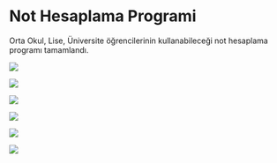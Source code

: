 # Not Hesaplama Programi
 Orta Okul, Lise, Üniversite öğrencilerinin kullanabileceği not hesaplama programı tamamlandı.
 
![](Uygulama%20Resimleri/Screenshot_1596904105.png)

![](Uygulama%20Resimleri/Screenshot_1596904108.png)

![](Uygulama%20Resimleri/Screenshot_1596904123.png)

![](Uygulama%20Resimleri/Screenshot_1596904131.png)

![](Uygulama%20Resimleri/Screenshot_1596904160.png)

![](Uygulama%20Resimleri/Screenshot_1596904185.png)
